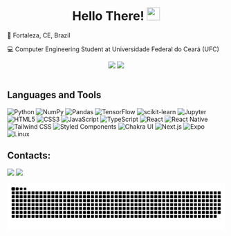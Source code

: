 <h1 align="center">Hello There! <img src="https://raw.githubusercontent.com/kaueMarques/kaueMarques/master/hi.gif" height="30px" width="30px"></h1>

<p>📍 Fortaleza, CE, Brazil</p>
<p>💻 Computer Engineering Student at Universidade Federal do Ceará (UFC) </p>

<div align="center">
  <img src="https://github-readme-stats.vercel.app/api?username=kelvinleandro&theme=dracula&show_icons=true&hide_border=true&count_private=true"/>
  <img src="https://github-readme-stats.vercel.app/api/top-langs/?username=kelvinleandro&theme=dracula&show_icons=true&hide_border=true&layout=compact"/>
</div><br/>

## Languages and Tools

![Python](https://img.shields.io/badge/Python-black?style=flat&logo=python)
![NumPy](https://img.shields.io/badge/NumPy-013243?style=flat&logo=numpy)
![Pandas](https://img.shields.io/badge/Pandas-150458?style=flat&logo=pandas&logoColor=white)
![TensorFlow](https://img.shields.io/badge/TensorFlow-white?style=flat&logo=tensorflow)
![scikit-learn](https://img.shields.io/badge/scikit--learn-black?style=flat-square&logo=scikitlearn)
![Jupyter](https://img.shields.io/badge/Jupyter-F37626?style=flat&logo=jupyter&logoColor=white)
![HTML5](https://img.shields.io/badge/-HTML5-E34F26?style=flat&logo=html5&logoColor=white)
![CSS3](https://img.shields.io/badge/-CSS3-1572B6?style=flat&logo=css3)
![JavaScript](https://img.shields.io/badge/JavaScript-F7DF1E?style=flat&logo=javascript&logoColor=black)
![TypeScript](https://img.shields.io/badge/TypeScript-3178C6?style=flat&logo=typescript&logoColor=white)
![React](https://img.shields.io/badge/React-black?style=flat&logo=react)
![React Native](https://img.shields.io/badge/React%20Native%20-%20black?style=flat&logo=react)
![Tailwind CSS](https://img.shields.io/badge/Tailwind_CSS-black?style=flat&logo=tailwindcss)
![Styled Components](https://img.shields.io/badge/Styled_Components-white?style=flat&logo=styledcomponents&logoColor=DB7093)
![Chakra UI](https://img.shields.io/badge/Chrakra_UI-319795?style=flat&logo=chakraui&logoColor=white)
![Next.js](https://img.shields.io/badge/Next.js-black?style=flat&logo=nextdotjs)
![Expo](https://img.shields.io/badge/Expo-000020?style=flat&logo=expo&logoColor=white)
![Linux](https://img.shields.io/badge/Linux-white?style=flat&logo=linux&logoColor=black)

## Contacts:

<div align="justify">
  
  <a href="https://www.linkedin.com/in/kelvinleandro" target="_blank"><img src="https://img.shields.io/badge/-LinkedIn-%230077B5?style=for-the-badge&logo=linkedin&logoColor=white" target="_blank"></a>
  <a href="https://instagram.com/kelvinleandr0" target="_blank"><img src="https://img.shields.io/badge/-Instagram-%23E4405F?style=for-the-badge&logo=instagram&logoColor=white" target="_blank"></a>

</div>

<picture>
  <source media="(prefers-color-scheme: dark)" srcset="https://raw.githubusercontent.com/kelvinleandro/kelvinleandro/output/github-contribution-grid-snake-dark.svg">
  <source media="(prefers-color-scheme: light)" srcset="https://raw.githubusercontent.com/kelvinleandro/kelvinleandro/output/github-contribution-grid-snake.svg">
  <img alt="github contribution grid snake animation" src="https://raw.githubusercontent.com/kelvinleandro/kelvinleandro/output/github-contribution-grid-snake.svg">
</picture>
